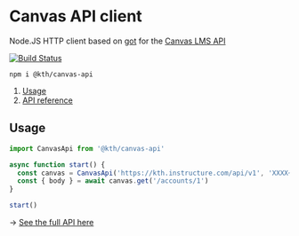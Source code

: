 # Canvas API client

Node.JS HTTP client based on [got](https://github.com/sindresorhus/got) for the [Canvas LMS API](https://canvas.instructure.com/doc/api/)

[![Build Status](https://travis-ci.org/KTH/canvas-api.svg?branch=master)](https://travis-ci.org/KTH/canvas-api)

```shell
npm i @kth/canvas-api
```

1. [Usage](#usage)
2. [API reference](docs/API.md)

## Usage

```js
import CanvasApi from '@kth/canvas-api'

async function start() {
  const canvas = CanvasApi('https://kth.instructure.com/api/v1', 'XXXX~xxxx')
  const { body } = await canvas.get('/accounts/1')
}

start()
```

→ [See the full API here](docs/API.md)
